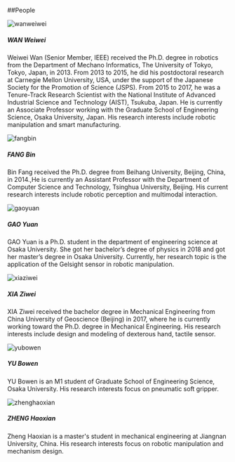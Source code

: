 
##People
</n>

<div class="card mb-3" style="max-width: 1000px;">
  <div class="row no-gutters">
    <div class="col-md-4">
      <img src="/imgs/WanWeiwei.jpg" class="card-img" alt="wanweiwei">
    </div>
    <div class="col-md-8">
      <div class="card-body">
        <h5 class="card-title">WAN Weiwei</h5>
        <p class="card-text">Weiwei Wan (Senior Member, IEEE) received the Ph.D. degree in robotics from the Department of Mechano Informatics, The University of Tokyo, Tokyo, Japan, in 2013. From 2013 to 2015, he did his postdoctoral research at Carnegie Mellon University, USA, under the support of the Japanese Society for the Promotion of Science (JSPS). From 2015 to 2017, he was a Tenure-Track Research Scientist with the National Institute of Advanced Industrial Science and Technology (AIST), Tsukuba, Japan. He is currently an Associate Professor working with the Graduate School of Engineering Science, Osaka University, Japan. His research interests include robotic manipulation and smart manufacturing.</p>
      </div>
    </div>
  </div>
</div>



<div class="card mb-3" style="max-width: 1000px;">
  <div class="row no-gutters">
    <div class="col-md-4">
      <img src="/imgs/FangBin.jpg" class="card-img" alt="fangbin">
    </div>
    <div class="col-md-8">
      <div class="card-body">
        <h5 class="card-title">FANG Bin</h5>
        <p class="card-text">Bin Fang received the Ph.D. degree from Beihang University, Beijing, China, in 2014.,He is currently an Assistant Professor with the Department of Computer Science and Technology, Tsinghua University, Beijing. His current research interests include robotic perception and multimodal interaction.</p>
      </div>
    </div>
  </div>
</div>



<div class="card mb-3" style="max-width: 1000px;">
  <div class="row no-gutters">
    <div class="col-md-4">
      <img src="/imgs/GaoYuan.jpg" class="card-img" alt="gaoyuan">
    </div>
    <div class="col-md-8">
      <div class="card-body">
        <h5 class="card-title">GAO Yuan</h5>
        <p class="card-text">GAO Yuan is a Ph.D. student in the department of engineering science at Osaka University. She got her bachelor’s degree of physics in 2018 and got her master’s degree in Osaka University. Currently, her research topic is the application of the Gelsight sensor in robotic manipulation.</p>
      </div>
    </div>
  </div>
</div>




<div class="card mb-3" style="max-width: 1000px;">
  <div class="row no-gutters">
    <div class="col-md-4">
      <img src="/imgs/XiaZiwei.png" class="card-img" alt="xiaziwei">
    </div>
    <div class="col-md-8">
      <div class="card-body">
        <h5 class="card-title">XIA Ziwei</h5>
        <p class="card-text">XIA Ziwei received the bachelor degree in Mechanical Engineering from China University of Geoscience (Beijing) in 2017, where he is currently working toward the Ph.D. degree in Mechanical Engineering. His research interests include design and modeling of dexterous hand, tactile sensor.</p>
      </div>
    </div>
  </div>
</div>





<div class="card mb-3" style="max-width: 1000px;">
  <div class="row no-gutters">
    <div class="col-md-4">
      <img src="/imgs/YuBowen.jpg" class="card-img" alt="yubowen">
    </div>
    <div class="col-md-8">
      <div class="card-body">
        <h5 class="card-title">YU Bowen</h5>
        <p class="card-text">YU Bowen is an M1 student of Graduate School of Engineering Science, Osaka University. His research interests focus on pneumatic soft gripper. </p>
      </div>
    </div>
  </div>
</div>







<div class="card mb-3" style="max-width: 1000px;">
  <div class="row no-gutters">
    <div class="col-md-4">
      <img src="/imgs/ZhengHaoxian.jpg" class="card-img" alt="zhenghaoxian">
    </div>
    <div class="col-md-8">
      <div class="card-body">
        <h5 class="card-title">ZHENG Haoxian</h5>
        <p class="card-text">Zheng Haoxian is a master's student in mechanical engineering at Jiangnan University, China. His research interests focus on robotic manipulation and mechanism design.</p>
      </div>
    </div>
  </div>
</div>

